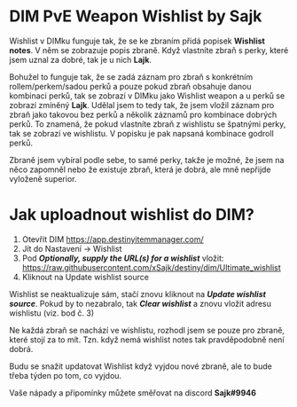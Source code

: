 # DIM PvE Weapon Wishlist by Sajk

Wishlist v DIMku funguje tak, že se ke zbraním přidá popisek **Wishlist notes**. V něm se zobrazuje popis zbraně. Když vlastníte zbraň s perky, které jsem uznal za dobré, tak je u nich **Lajk**. 

Bohužel to funguje tak, že se zadá záznam pro zbraň s konkrétním rollem/perkem/sadou perků a pouze pokud zbraň obsahuje danou kombinaci perků, tak se zobrazí v DIMku jako Wishlist weapon a u perků se zobrazí zmíněný **Lajk**. Udělal jsem to tedy tak, že jsem vložil záznam pro zbraň jako takovou bez perků a několik záznamů pro kombinace dobrých perků. To znamená, že pokud vlastníte zbraň z wishlistu se špatnými perky, tak se zobrazí ve wishlistu. V popisku je pak napsaná kombinace godroll perků.

Zbraně jsem vybíral podle sebe, to samé perky, takže je možné, že jsem na něco zapomněl nebo že existuje zbraň, která je dobrá, ale mně nepřijde vyloženě superior.

# Jak uploadnout wishlist do DIM?

1. Otevřít DIM https://app.destinyitemmanager.com/
2. Jít do Nastavení -> Wishlist
3. Pod ***Optionally, supply the URL(s) for a wishlist*** vložit: https://raw.githubusercontent.com/xSajk/destiny/dim/Ultimate_wishlist
4. Kliknout na Update wishlist source

Wishlist se neaktualizuje sám, stačí znovu kliknout na ***Update wishlist source***.
Pokud by to nezabralo, tak ***Clear wishlist*** a znovu vložit adresu wishlistu (viz. bod č. 3)

Ne každá zbraň se nachází ve wishlistu, rozhodl jsem se pouze pro zbraně, které stojí za to mít. 
Tzn. když nemá wishlist notes tak pravděpodobně není dobrá.

Budu se snažit updatovat Wishlist když vyjdou nové zbraně, ale to bude třeba týden po tom, co vyjdou.

Vaše nápady a připomínky můžete směřovat na discord **Sajk#9946**
